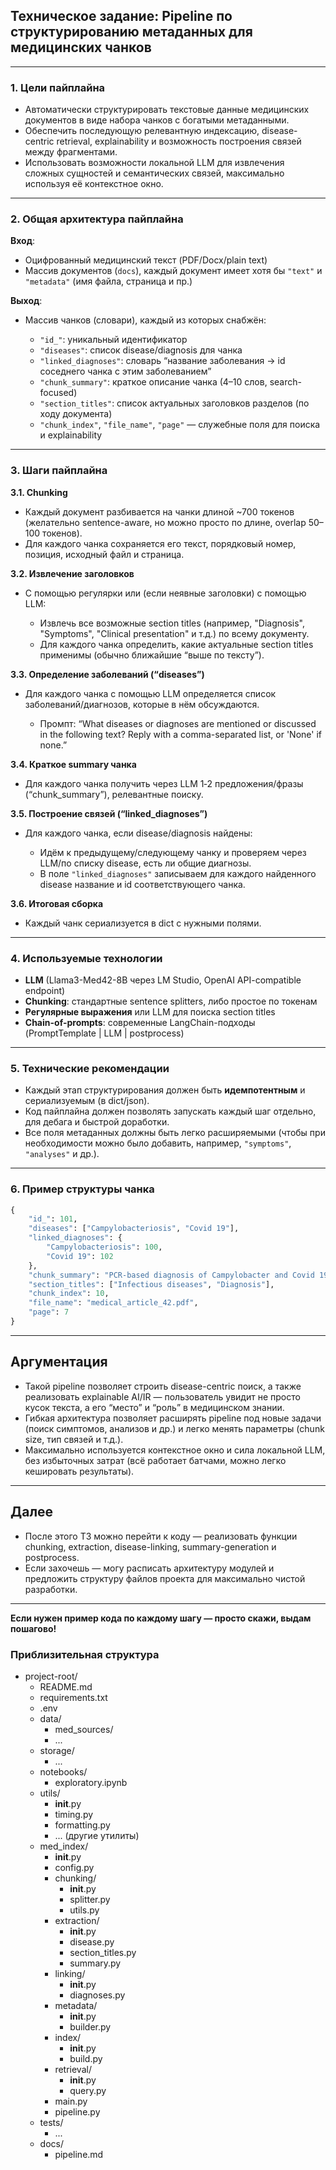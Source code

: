 ## **Техническое задание: Pipeline по структурированию метаданных для медицинских чанков**

---

### **1. Цели пайплайна**

* Автоматически структурировать текстовые данные медицинских документов в виде набора чанков с богатыми метаданными.
* Обеспечить последующую релевантную индексацию, disease-centric retrieval, explainability и возможность построения связей между фрагментами.
* Использовать возможности локальной LLM для извлечения сложных сущностей и семантических связей, максимально используя её контекстное окно.

---

### **2. Общая архитектура пайплайна**

**Вход**:

* Оцифрованный медицинский текст (PDF/Docx/plain text)
* Массив документов (`docs`), каждый документ имеет хотя бы `"text"` и `"metadata"` (имя файла, страница и пр.)

**Выход**:

* Массив чанков (словари), каждый из которых снабжён:

  * `"id_"`: уникальный идентификатор
  * `"diseases"`: список disease/diagnosis для чанка
  * `"linked_diagnoses"`: словарь “название заболевания → id соседнего чанка с этим заболеванием”
  * `"chunk_summary"`: краткое описание чанка (4–10 слов, search-focused)
  * `"section_titles"`: список актуальных заголовков разделов (по ходу документа)
  * `"chunk_index"`, `"file_name"`, `"page"` — служебные поля для поиска и explainability

---

### **3. Шаги пайплайна**

**3.1. Chunking**

* Каждый документ разбивается на чанки длиной \~700 токенов (желательно sentence-aware, но можно просто по длине, overlap 50–100 токенов).
* Для каждого чанка сохраняется его текст, порядковый номер, позиция, исходный файл и страница.

**3.2. Извлечение заголовков**

* С помощью регулярки или (если неявные заголовки) с помощью LLM:

  * Извлечь все возможные section titles (например, "Diagnosis", "Symptoms", "Clinical presentation" и т.д.) по всему документу.
  * Для каждого чанка определить, какие актуальные section titles применимы (обычно ближайшие “выше по тексту”).

**3.3. Определение заболеваний (“diseases”)**

* Для каждого чанка с помощью LLM определяется список заболеваний/диагнозов, которые в нём обсуждаются.

  * Промпт: “What diseases or diagnoses are mentioned or discussed in the following text? Reply with a comma-separated list, or 'None' if none.”

**3.4. Краткое summary чанка**

* Для каждого чанка получить через LLM 1‑2 предложения/фразы (“chunk\_summary”), релевантные поиску.

**3.5. Построение связей (“linked\_diagnoses”)**

* Для каждого чанка, если disease/diagnosis найдены:

  * Идём к предыдущему/следующему чанку и проверяем через LLM/по списку disease, есть ли общие диагнозы.
  * В поле `"linked_diagnoses"` записываем для каждого найденного disease название и id соответствующего чанка.

**3.6. Итоговая сборка**

* Каждый чанк сериализуется в dict с нужными полями.

---

### **4. Используемые технологии**

* **LLM** (Llama3-Med42-8B через LM Studio, OpenAI API-compatible endpoint)
* **Chunking**: стандартные sentence splitters, либо простое по токенам
* **Регулярные выражения** или LLM для поиска section titles
* **Chain-of-prompts**: современные LangChain-подходы (PromptTemplate | LLM | postprocess)

---

### **5. Технические рекомендации**

* Каждый этап структурирования должен быть **идемпотентным** и сериализуемым (в dict/json).
* Код пайплайна должен позволять запускать каждый шаг отдельно, для дебага и быстрой доработки.
* Все поля метаданных должны быть легко расширяемыми (чтобы при необходимости можно было добавить, например, `"symptoms"`, `"analyses"` и др.).

---

### **6. Пример структуры чанка**

```python
{
    "id_": 101,
    "diseases": ["Campylobacteriosis", "Covid 19"],
    "linked_diagnoses": {
        "Campylobacteriosis": 100,
        "Covid 19": 102
    },
    "chunk_summary": "PCR-based diagnosis of Campylobacter and Covid 19",
    "section_titles": ["Infectious diseases", "Diagnosis"],
    "chunk_index": 10,
    "file_name": "medical_article_42.pdf",
    "page": 7
}
```

---

## **Аргументация**

* Такой pipeline позволяет строить disease-centric поиск, а также реализовать explainable AI/IR — пользователь увидит не просто кусок текста, а его “место” и “роль” в медицинском знании.
* Гибкая архитектура позволяет расширять pipeline под новые задачи (поиск симптомов, анализов и др.) и легко менять параметры (chunk size, тип связей и т.д.).
* Максимально используется контекстное окно и сила локальной LLM, без избыточных затрат (всё работает батчами, можно легко кешировать результаты).

---

## **Далее**

* После этого ТЗ можно перейти к коду — реализовать функции chunking, extraction, disease-linking, summary-generation и postprocess.
* Если захочешь — могу расписать архитектуру модулей и предложить структуру файлов проекта для максимально чистой разработки.

---

**Если нужен пример кода по каждому шагу — просто скажи, выдам пошагово!**

### Приблизительная структура

- project-root/
    - README.md
    - requirements.txt
    - .env
    - data/
        - med_sources/
        - ...
    - storage/
        - ...
    - notebooks/
        - exploratory.ipynb
    - utils/
        - __init__.py
        - timing.py
        - formatting.py
        - ... (другие утилиты)
    - med_index/
        - __init__.py
        - config.py
        - chunking/
            - __init__.py
            - splitter.py
            - utils.py
        - extraction/
            - __init__.py
            - disease.py
            - section_titles.py
            - summary.py
        - linking/
            - __init__.py
            - diagnoses.py
        - metadata/
            - __init__.py
            - builder.py
        - index/
            - __init__.py
            - build.py
        - retrieval/
            - __init__.py
            - query.py
        - main.py
        - pipeline.py
    - tests/
        - ...
    - docs/
        - pipeline.md
